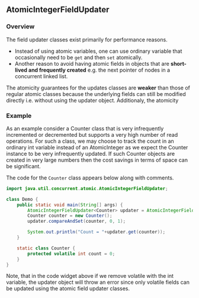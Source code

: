 ## AtomicIntegerFieldUpdater
### Overview

The field updater classes exist primarily for performance reasons. 
* Instead of using atomic variables, one can use ordinary variable that occasionally need to be `get` and then `set` atomically. 
* Another reason to avoid having atomic fields in objects that are **short-lived and frequently created** e.g. the next pointer of nodes in a concurrent linked list.

The atomicity guarantees for the updates classes are **weaker** than those of regular atomic classes because the underlying fields can still be modified directly i.e. without using the updater object. Additionaly, the atomicity 

### Example

As an example consider a Counter class that is very infrequently incremented or decremented but supports a very high number of read operations. For such a class, we may choose to track the count in an ordinary int variable instead of an AtomicInteger as we expect the Counter instance to be very infrequently updated. If such Counter objects are created in very large numbers then the cost savings in terms of space can be significant.

The code for the `Counter` class appears below along with comments.

```java
import java.util.concurrent.atomic.AtomicIntegerFieldUpdater;

class Demo {
    public static void main(String[] args) {
        AtomicIntegerFieldUpdater<Counter> updater = AtomicIntegerFieldUpdater.newUpdater(Counter.class);
        Counter counter = new Counter();
        updater.compareAndSet(counter, 0, 1);

        System.out.println("Count = "+updater.get(counter));
    }

    static class Counter {
        protected volatile int count = 0;
    }
}
```

Note, that in the code widget above if we remove volatile with the int variable, the updater object will throw an error since only volatile fields can be updated using the atomic field updater classes.



